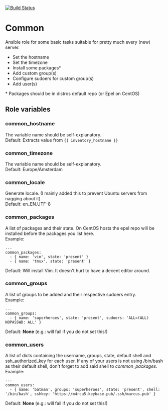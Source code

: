[![Build Status](https://travis-ci.org/m4rcu5nl/ansible-role-common.svg?branch=master)](https://travis-ci.org/m4rcu5nl/ansible-role-common)

Common
======
Ansible role for some basic tasks suitable for pretty much every (new) server.

* Set the hostname
* Set the timezone
* Install some packages*
* Add custom group(s)
* Configure sudoers for custom group(s)
* Add user(s)

\* Packages should be in distros default repo (or Epel on CentOS)    
    
Role variables
--------------
### common_hostname
The variable name should be self-explanatory.    
Default: Extracts value from `{{ inventory_hostname }}`

### common_timezone
The variable name should be self-explanatory.    
Default: Europe/Amsterdam

### common_locale
Generate locale. (I mainly added this to prevent Ubuntu servers from nagging about it)    
Default: en_EN.UTF-8

### common_packages
A list of packages and their state. On CentOS hosts the epel repo will be installed before the packages you list here.     
Example:

    ---
    common_packages:
      - { name: 'vim', state: 'present' }
      - { name: 'tmux', state: 'present' }

Default: Will install Vim. It doesn't hurt to have a decent editor around.

### common_groups
A list of groups to be added and their respective sudoers entry.    
Example:

    ---
    common_groups:
      - { name: 'superheroes', state: 'present', sudoers: 'ALL=(ALL) NOPASSWD: ALL' }

Default: **None** (e.g.: will fail if you do not set this!)

### common_users
A list of dicts containing the username, groups, state, default shell and ssh\_authorized\_key for each user. If any of your users is not using /bin/bash as their default shell, don't forget to add said shell to _common\_packages_.    
Example:

    ---
    common_users:
      - { name: 'batman', groups: 'superheroes', state: 'present', shell: '/bin/bash', sshkey: 'https://m4rcu5.keybase.pub/.ssh/marcus.pub' }

Default: **None** (e.g.: will fail if you do not set this!)
